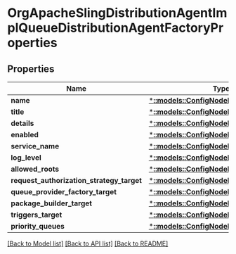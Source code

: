 # OrgApacheSlingDistributionAgentImplQueueDistributionAgentFactoryProperties

## Properties
Name | Type | Description | Notes
------------ | ------------- | ------------- | -------------
**name** | [***::models::ConfigNodePropertyString**](configNodePropertyString.md) |  | [optional] 
**title** | [***::models::ConfigNodePropertyString**](configNodePropertyString.md) |  | [optional] 
**details** | [***::models::ConfigNodePropertyString**](configNodePropertyString.md) |  | [optional] 
**enabled** | [***::models::ConfigNodePropertyBoolean**](configNodePropertyBoolean.md) |  | [optional] 
**service_name** | [***::models::ConfigNodePropertyString**](configNodePropertyString.md) |  | [optional] 
**log_level** | [***::models::ConfigNodePropertyDropDown**](configNodePropertyDropDown.md) |  | [optional] 
**allowed_roots** | [***::models::ConfigNodePropertyArray**](configNodePropertyArray.md) |  | [optional] 
**request_authorization_strategy_target** | [***::models::ConfigNodePropertyString**](configNodePropertyString.md) |  | [optional] 
**queue_provider_factory_target** | [***::models::ConfigNodePropertyString**](configNodePropertyString.md) |  | [optional] 
**package_builder_target** | [***::models::ConfigNodePropertyString**](configNodePropertyString.md) |  | [optional] 
**triggers_target** | [***::models::ConfigNodePropertyString**](configNodePropertyString.md) |  | [optional] 
**priority_queues** | [***::models::ConfigNodePropertyArray**](configNodePropertyArray.md) |  | [optional] 

[[Back to Model list]](../README.md#documentation-for-models) [[Back to API list]](../README.md#documentation-for-api-endpoints) [[Back to README]](../README.md)



